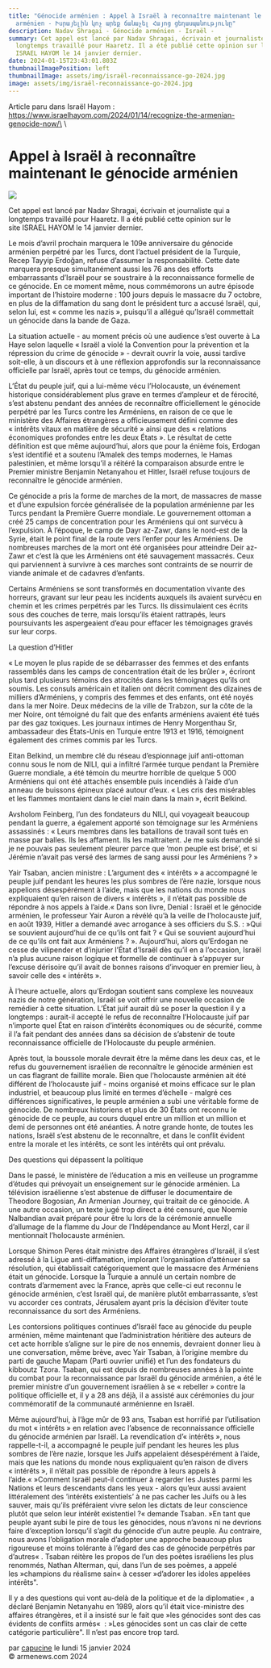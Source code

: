 ```yaml
---
title: "Génocide arménien : Appel à Israël à reconnaître maintenant le génocide
  arménien - Իսրայելին կոչ արեք ճանաչել Հայոց ցեղասպանությունը"
description: Nadav Shragai - Génocide arménien - Israël -
summary: Cet appel est lancé par Nadav Shragai, écrivain et journaliste qui a
  longtemps travaillé pour Haaretz. Il a été publié cette opinion sur le site
  ISRAEL HAYOM le 14 janvier dernier.
date: 2024-01-15T23:43:01.803Z
thumbnailImagePosition: left
thumbnailImage: assets/img/israël-reconnaissance-go-2024.jpg
image: assets/img/israël-reconnaissance-go-2024.jpg
---
```

Article paru dans Israël Hayom : \
https://www.israelhayom.com/2024/01/14/recognize-the-armenian-genocide-now/\
\

<!--StartFragment-->

# Appel à Israël à reconnaître maintenant le génocide arménien

![](https://www.armenews.com/local/cache-gd2/1e/e144d02f75e35d66fa1a72793a9521.jpg)

Cet appel est lancé par Nadav Shragai, écrivain et journaliste qui a longtemps travaillé pour Haaretz. Il a été publié cette opinion sur le site ISRAEL HAYOM le 14 janvier dernier.

Le mois d’avril prochain marquera le 109e anniversaire du génocide arménien perpétré par les Turcs, dont l’actuel président de la Turquie, Recep Tayyip Erdoğan, refuse d’assumer la responsabilité. Cette date marquera presque simultanément aussi les 76 ans des efforts embarrassants d’Israël pour se soustraire à la reconnaissance formelle de ce génocide. En ce moment même, nous commémorons un autre épisode important de l’histoire moderne : 100 jours depuis le massacre du 7 octobre, en plus de la diffamation du sang dont le président turc a accusé Israël, qui, selon lui, est « comme les nazis », puisqu’il a allégué qu’Israël commettait un génocide dans la bande de Gaza.

La situation actuelle - au moment précis où une audience s’est ouverte à La Haye selon laquelle « Israël a violé la Convention pour la prévention et la répression du crime de génocide » - devrait ouvrir la voie, aussi tardive soit-elle, à un discours et à une réflexion approfondis sur la reconnaissance officielle par Israël, après tout ce temps, du génocide arménien.

L’État du peuple juif, qui a lui-même vécu l’Holocauste, un événement historique considérablement plus grave en termes d’ampleur et de férocité, s’est abstenu pendant des années de reconnaître officiellement le génocide perpétré par les Turcs contre les Arméniens, en raison de ce que le ministère des Affaires étrangères a officieusement défini comme des « intérêts vitaux en matière de sécurité » ainsi que des « relations économiques profondes entre les deux États ». Le résultat de cette définition est que même aujourd’hui, alors que pour la énième fois, Erdogan s’est identifié et a soutenu l’Amalek des temps modernes, le Hamas palestinien, et même lorsqu’il a réitéré la comparaison absurde entre le Premier ministre Benjamin Netanyahou et Hitler, Israël refuse toujours de reconnaître le génocide arménien.

Ce génocide a pris la forme de marches de la mort, de massacres de masse et d’une expulsion forcée généralisée de la population arménienne par les Turcs pendant la Première Guerre mondiale. Le gouvernement ottoman a créé 25 camps de concentration pour les Arméniens qui ont survécu à l’expulsion. À l’époque, le camp de Dayr az-Zawr, dans le nord-est de la Syrie, était le point final de la route vers l’enfer pour les Arméniens. De nombreuses marches de la mort ont été organisées pour atteindre Deir az-Zawr et c’est là que les Arméniens ont été sauvagement massacrés. Ceux qui parviennent à survivre à ces marches sont contraints de se nourrir de viande animale et de cadavres d’enfants.

Certains Arméniens se sont transformés en documentation vivante des horreurs, gravant sur leur peau les incidents auxquels ils avaient survécu en chemin et les crimes perpétrés par les Turcs. Ils dissimulaient ces écrits sous des couches de terre, mais lorsqu’ils étaient rattrapés, leurs poursuivants les aspergeaient d’eau pour effacer les témoignages gravés sur leur corps.

La question d’Hitler

« Le moyen le plus rapide de se débarrasser des femmes et des enfants rassemblés dans les camps de concentration était de les brûler », écriront plus tard plusieurs témoins des atrocités dans les témoignages qu’ils ont soumis. Les consuls américain et italien ont décrit comment des dizaines de milliers d’Arméniens, y compris des femmes et des enfants, ont été noyés dans la mer Noire. Deux médecins de la ville de Trabzon, sur la côte de la mer Noire, ont témoigné du fait que des enfants arméniens avaient été tués par des gaz toxiques. Les journaux intimes de Henry Morgenthau Sr, ambassadeur des États-Unis en Turquie entre 1913 et 1916, témoignent également des crimes commis par les Turcs.

Eitan Belkind, un membre clé du réseau d’espionnage juif anti-ottoman connu sous le nom de NILI, qui a infiltré l’armée turque pendant la Première Guerre mondiale, a été témoin du meurtre horrible de quelque 5 000 Arméniens qui ont été attachés ensemble puis incendiés à l’aide d’un anneau de buissons épineux placé autour d’eux. « Les cris des misérables et les flammes montaient dans le ciel main dans la main », écrit Belkind.

Avsholom Feinberg, l’un des fondateurs du NILI, qui voyageait beaucoup pendant la guerre, a également apporté son témoignage sur les Arméniens assassinés : « Leurs membres dans les bataillons de travail sont tués en masse par balles. Ils les affament. Ils les maltraitent. Je me suis demandé si je ne pouvais pas seulement pleurer parce que ’mon peuple est brisé’, et si Jérémie n’avait pas versé des larmes de sang aussi pour les Arméniens ? »

Yair Tsaban, ancien ministre : L’argument des « intérêts » a accompagné le peuple juif pendant les heures les plus sombres de l’ère nazie, lorsque nous appelions désespérément à l’aide, mais que les nations du monde nous expliquaient qu’en raison de divers « intérêts », il n’était pas possible de répondre à nos appels à l’aide.« Dans son livre, Denial : Israël et le génocide arménien, le professeur Yair Auron a révélé qu’à la veille de l’holocauste juif, en août 1939, Hitler a demandé avec arrogance à ses officiers du S.S. : »Qui se souvient aujourd’hui de ce qu’ils ont fait ? « Qui se souvient aujourd’hui de ce qu’ils ont fait aux Arméniens ? ». Aujourd’hui, alors qu’Erdogan ne cesse de vilipender et d’injurier l’État d’Israël dès qu’il en a l’occasion, Israël n’a plus aucune raison logique et formelle de continuer à s’appuyer sur l’excuse dérisoire qu’il avait de bonnes raisons d’invoquer en premier lieu, à savoir celle des « intérêts ».

À l’heure actuelle, alors qu’Erdogan soutient sans complexe les nouveaux nazis de notre génération, Israël se voit offrir une nouvelle occasion de remédier à cette situation. L’État juif aurait dû se poser la question il y a longtemps : aurait-il accepté le refus de reconnaître l’Holocauste juif par n’importe quel État en raison d’intérêts économiques ou de sécurité, comme il l’a fait pendant des années dans sa décision de s’abstenir de toute reconnaissance officielle de l’Holocauste du peuple arménien.

Après tout, la boussole morale devrait être la même dans les deux cas, et le refus du gouvernement israélien de reconnaître le génocide arménien est un cas flagrant de faillite morale. Bien que l’holocauste arménien ait été différent de l’holocauste juif - moins organisé et moins efficace sur le plan industriel, et beaucoup plus limité en termes d’échelle - malgré ces différences significatives, le peuple arménien a subi une véritable forme de génocide. De nombreux historiens et plus de 30 États ont reconnu le génocide de ce peuple, au cours duquel entre un million et un million et demi de personnes ont été anéanties. À notre grande honte, de toutes les nations, Israël s’est abstenu de le reconnaître, et dans le conflit évident entre la morale et les intérêts, ce sont les intérêts qui ont prévalu.

Des questions qui dépassent la politique

Dans le passé, le ministère de l’éducation a mis en veilleuse un programme d’études qui prévoyait un enseignement sur le génocide arménien. La télévision israélienne s’est abstenue de diffuser le documentaire de Theodore Bogosian, An Armenian Journey, qui traitait de ce génocide. A une autre occasion, un texte jugé trop direct a été censuré, que Noemie Nalbandian avait préparé pour être lu lors de la cérémonie annuelle d’allumage de la flamme du Jour de l’Indépendance au Mont Herzl, car il mentionnait l’holocauste arménien.

Lorsque Shimon Peres était ministre des Affaires étrangères d’Israël, il s’est adressé à la Ligue anti-diffamation, implorant l’organisation d’atténuer sa résolution, qui établissait catégoriquement que le massacre des Arméniens était un génocide. Lorsque la Turquie a annulé un certain nombre de contrats d’armement avec la France, après que celle-ci eut reconnu le génocide arménien, c’est Israël qui, de manière plutôt embarrassante, s’est vu accorder ces contrats, Jérusalem ayant pris la décision d’éviter toute reconnaissance du sort des Arméniens.

Les contorsions politiques continues d’Israël face au génocide du peuple arménien, même maintenant que l’administration héritière des auteurs de cet acte horrible s’aligne sur le pire de nos ennemis, devraient donner lieu à une conversation, même brève, avec Yair Tsaban, à l’origine membre du parti de gauche Mapam (Parti ouvrier unifié) et l’un des fondateurs du kibboutz Tzora. Tsaban, qui est depuis de nombreuses années à la pointe du combat pour la reconnaissance par Israël du génocide arménien, a été le premier ministre d’un gouvernement israélien à se « rebeller » contre la politique officielle et, il y a 28 ans déjà, il a assisté aux cérémonies du jour commémoratif de la communauté arménienne en Israël.

Même aujourd’hui, à l’âge mûr de 93 ans, Tsaban est horrifié par l’utilisation du mot « intérêts » en relation avec l’absence de reconnaissance officielle du génocide arménien par Israël. La revendication d’« intérêts », nous rappelle-t-il, a accompagné le peuple juif pendant les heures les plus sombres de l’ère nazie, lorsque les Juifs appelaient désespérément à l’aide, mais que les nations du monde nous expliquaient qu’en raison de divers « intérêts », il n’était pas possible de répondre à leurs appels à l’aide.« »Comment Israël peut-il continuer à regarder les Justes parmi les Nations et leurs descendants dans les yeux - alors qu’eux aussi avaient littéralement des ’intérêts existentiels’ à ne pas cacher les Juifs ou à les sauver, mais qu’ils préféraient vivre selon les dictats de leur conscience plutôt que selon leur intérêt existentiel ?« demande Tsaban. »En tant que peuple ayant subi le pire de tous les génocides, nous n’avons ni ne devrions faire d’exception lorsqu’il s’agit du génocide d’un autre peuple. Au contraire, nous avons l’obligation morale d’adopter une approche beaucoup plus rigoureuse et moins tolérante à l’égard des cas de génocide perpétrés par d’autres« . Tsaban réitère les propos de l’un des poètes israéliens les plus renommés, Nathan Alterman, qui, dans l’un de ses poèmes, a appelé les »champions du réalisme sain« à cesser »d’adorer les idoles appelées intérêts".

Il y a des questions qui vont au-delà de la politique et de la diplomatie« , a déclaré Benjamin Netanyahu en 1989, alors qu’il était vice-ministre des affaires étrangères, et il a insisté sur le fait que »les génocides sont des cas évidents de conflits armés«  : »Les génocides sont un cas clair de cette catégorie particulière". Il n’est pas encore trop tard.

par [capucine](https://www.armenews.com/spip.php?page=auteur&id_auteur=541) le lundi 15 janvier 2024\
© armenews.com 2024

<!--EndFragment-->